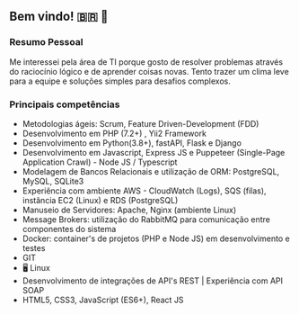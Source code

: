 ## Bem vindo! 🇧🇷 📖

### Resumo Pessoal

Me interessei pela área de TI porque gosto de resolver problemas através do raciocínio lógico e de aprender coisas novas. Tento trazer um clima leve para a equipe e soluções simples para desafios complexos.

### Principais competências

- Metodologias ágeis:  Scrum, Feature Driven-Development (FDD)
- Desenvolvimento em PHP (7.2+) , Yii2 Framework
- Desenvolvimento em Python(3.8+), fastAPI, Flask e Django 
- Desenvolvimento em Javascript, Express JS e Puppeteer (Single-Page Application Crawl) - Node JS / Typescript
- Modelagem de Bancos Relacionais e utilização de ORM: PostgreSQL, MySQL, SQLite3
- Experiência com ambiente AWS - CloudWatch (Logs), SQS (filas), instância EC2 (Linux) e RDS (PostgreSQL)
- Manuseio de Servidores: Apache, Nginx (ambiente Linux)
- Message Brokers: utilização do RabbitMQ para comunicação entre componentes do sistema
- Docker: container's de projetos (PHP e Node JS) em desenvolvimento e testes
- GIT
- 🖥️ Linux
- Desenvolvimento de integrações de API's REST | Experiência com API SOAP
- HTML5, CSS3, JavaScript (ES6+), React JS








<!--
**viniciusac92/viniciusac92** is a ✨ _special_ ✨ repository because its `README.md` (this file) appears on your GitHub profile.

Here are some ideas to get you started:

- 🔭 I’m currently working on ...
- 🌱 I’m currently learning ...
- 👯 I’m looking to collaborate on ...
- 🤔 I’m looking for help with ...
- 💬 Ask me about ...
- 📫 How to reach me: ...
- 😄 Pronouns: ...
- ⚡ Fun fact: ...
-->
